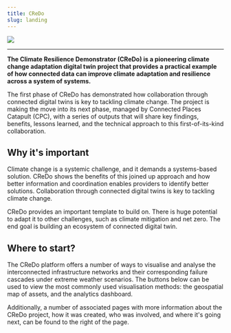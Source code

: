 ```yaml
---
title: CReDo
slug: landing
---
```


<img src="/img/credo-logo.svg" style="max-width:200px; max-height:100px" />

---

**The Climate Resilience Demonstrator (CReDo) is a pioneering climate change adaptation digital twin project that provides a practical example of how connected data can improve climate adaptation and resilience across a system of systems.**

The first phase of CReDo has demonstrated how collaboration through connected digital twins is key to tackling climate change. The project is making the move into its next phase, managed by Connected Places Catapult (CPC), with a series of outputs that will share key findings, benefits, lessons learned, and the technical approach to this first-of-its-kind collaboration.

## Why it's important

Climate change is a systemic challenge, and it demands a systems-based solution. CReDo shows the benefits of this joined up approach and how better information and coordination enables providers to identify better solutions. Collaboration through connected digital twins is key to tackling climate change.

CReDo provides an important template to build on. There is huge potential to adapt it to other challenges, such as climate mitigation and net zero. The end goal is building an ecosystem of connected digital twin.

## Where to start?

The CReDo platform offers a number of ways to visualise and analyse the interconnected infrastructure networks and their corresponding failure cascades under extreme weather scenarios. The buttons below can be used to view the most commonly used visualisation methods: the geospatial map of assets, and the analytics dashboard.

Additionally, a number of associated pages with more information about the CReDo project, how it was created, who was involved, and where it's going next, can be found to the right of the page.
